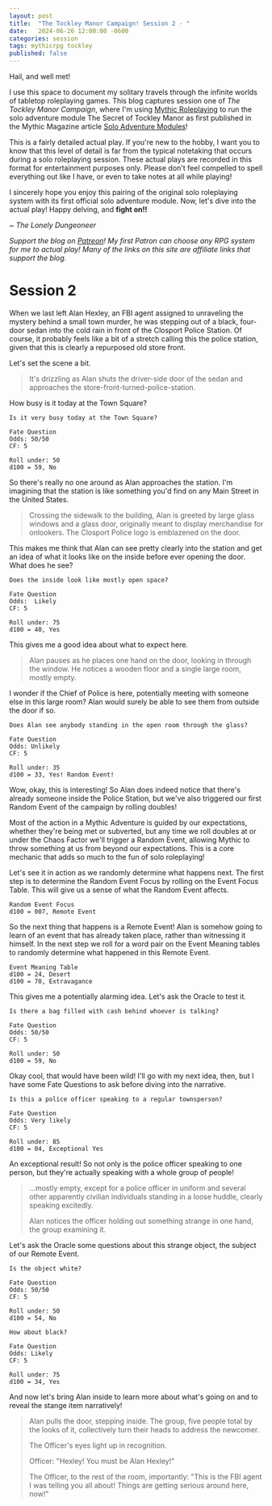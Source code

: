 ```yaml
---
layout: post
title:  "The Tockley Manor Campaign! Session 2 - "
date:   2024-06-26 12:00:00 -0600
categories: session
tags: mythicrpg tockley
published: false
---
```


Hail, and well met!

I use this space to document my solitary travels through the infinite worlds of tabletop roleplaying games. This blog captures session one of *The Tockley Manor Campaign*, where I'm using [Mythic Roleplaying](https://www.drivethrurpg.com/en/product/16173/mythic-role-playing?affiliate_id=3556094) to run the solo adventure module The Secret of Tockley Manor as first published in the Mythic Magazine article [Solo Adventure Modules](https://www.drivethrurpg.com/en/product/394527/mythic-magazine-compilation-2?affiliate_id=3556094)!

This is a fairly detailed actual play. If you're new to the hobby, I want you to know that this level of detail is far from the typical notetaking that occurs during a solo roleplaying session. These actual plays are recorded in this format for entertainment purposes only. Please don't feel compelled to spell everything out like I have, or even to take notes at all while playing!

I sincerely hope you enjoy this pairing of the original solo roleplaying system with its first official solo adventure module. Now, let's dive into the actual play! Happy delving, and **fight on!!** 

*~ The Lonely Dungeoneer*

*Support the blog on [Patreon](https://patreon.com/TheLonelyDungeoneer?utm_medium=unknown&utm_source=join_link&utm_campaign=creatorshare_creator&utm_content=copyLink)! My first Patron can choose any RPG system for me to actual play! Many of the links on this site are affiliate links that support the blog.*

# Session 2

When we last left Alan Hexley, an FBI agent assigned to unraveling the mystery behind a small town murder, he was stepping out of a black, four-door sedan into the cold rain in front of the Closport Police Station. Of course, it probably feels like a bit of a stretch calling this the police station, given that this is clearly a repurposed old store front.

Let's set the scene a bit.

>It's drizzling as Alan shuts the driver-side door of the sedan and approaches the store-front-turned-police-station.

How busy is it today at the Town Square?

```
Is it very busy today at the Town Square?

Fate Question
Odds: 50/50
CF: 5

Roll under: 50
d100 = 59, No
```

So there's really no one around as Alan approaches the station. I'm imagining that the station is like something you'd find on any Main Street in the United States.

> Crossing the sidewalk to the building, Alan is greeted by large glass windows and a glass door, originally meant to display merchandise for onlookers. The Closport Police logo is emblazened on the door.

This makes me think that Alan can see pretty clearly into the station and get an idea of what it looks like on the inside before ever opening the door. What does he see?

```
Does the inside look like mostly open space?

Fate Question
Odds:  Likely
CF: 5

Roll under: 75
d100 = 40, Yes
```

This gives me a good idea about what to expect here.

> Alan pauses as he places one hand on the door, looking in through the window. He notices a wooden floor and a single large room, mostly empty.

I wonder if the Chief of Police is here, potentially meeting with someone else in this large room? Alan would surely be able to see them from outside the door if so.

```
Does Alan see anybody standing in the open room through the glass?

Fate Question
Odds: Unlikely
CF: 5

Roll under: 35
d100 = 33, Yes! Random Event!
```

Wow, okay, this is interesting! So Alan does indeed notice that there's already someone inside the Police Station, but we've also triggered our first Random Event of the campaign by rolling doubles! 

Most of the action in a Mythic Adventure is guided by our expectations, whether they're being met or subverted, but any time we roll doubles at or under the Chaos Factor we'll trigger a Random Event, allowing Mythic to throw something at us from beyond our expectations. This is a core mechanic that adds so much to the fun of solo roleplaying! 

Let's see it in action as we randomly determine what happens next. The first step is to determine the Random Event Focus by rolling on the Event Focus Table. This will give us a sense of what the Random Event affects.

```
Random Event Focus
d100 = 007, Remote Event
```

So the next thing that happens is a Remote Event! Alan is somehow going to learn of an event that has already taken place, rather than witnessing it himself. In the next step we roll for a word pair on the Event Meaning tables to randomly determine what happened in this Remote Event.

```
Event Meaning Table
d100 = 24, Desert
d100 = 70, Extravagance
```

This gives me a potentially alarming idea. Let's ask the Oracle to test it.

```
Is there a bag filled with cash behind whoever is talking?

Fate Question
Odds: 50/50
CF: 5

Roll under: 50
d100 = 59, No
```

Okay cool, that would have been wild! I'll go with my next idea, then, but I have some Fate Questions to ask before diving into the narrative.

```
Is this a police officer speaking to a regular townsperson?

Fate Question
Odds: Very likely
CF: 5

Roll under: 85
d100 = 04, Exceptional Yes
```

An exceptional result! So not only is the police officer speaking to one person, but they're actually speaking with a whole group of people!

>...mostly empty, except for a police officer in uniform and several other apparently civilian individuals standing in a loose huddle, clearly speaking excitedly.
>
>Alan notices the officer holding out something strange in one hand, the group examining it.

Let's ask the Oracle some questions about this strange object, the subject of our Remote Event.

```
Is the object white?

Fate Question
Odds: 50/50
CF: 5

Roll under: 50
d100 = 54, No

How about black?

Fate Question
Odds: Likely
CF: 5

Roll under: 75
d100 = 34, Yes
```

And now let's bring Alan inside to learn more about what's going on and to reveal the stange item narratively!

> Alan pulls the door, stepping inside. The group, five people total by the looks of it, collectively turn their heads to address the newcomer.
>
> The Officer's eyes light up in recognition.
>
> Officer: "Hexley! You must be Alan Hexley!"
>
> The Officer, to the rest of the room, importantly: "This is the FBI agent I was telling you all about! Things are getting serious around here, now!"
>
> 
